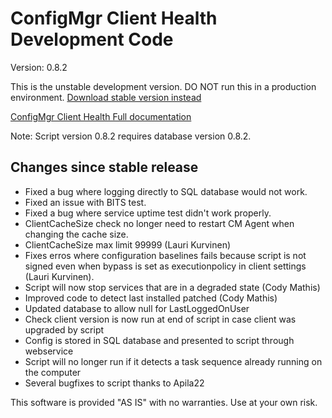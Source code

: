 # ConfigMgr Client Health Development Code

Version: 0.8.2

This is the unstable development version. DO NOT run this in a production environment.
[Download stable version instead](https://gallery.technet.microsoft.com/ConfigMgr-Client-Health-ccd00bd7)

[ConfigMgr Client Health Full documentation](https://www.andersrodland.com/configmgr-client-health/)

Note: Script version 0.8.2 requires database version 0.8.2.

## Changes since stable release

* Fixed a bug where logging directly to SQL database would not work.
* Fixed an issue with BITS test.
* Fixed a bug where service uptime test didn't work properly.
* ClientCacheSize check no longer need to restart CM Agent when changing the cache size.
* ClientCacheSize max limit 99999 (Lauri Kurvinen)
* Fixes erros where configuration baselines fails because script is not signed even when bypass is set as executionpolicy in client settings (Lauri Kurvinen).
* Script will now stop services that are in a degraded state (Cody Mathis)
* Improved code to detect last installed patched (Cody Mathis)
* Updated database to allow null for LastLoggedOnUser
* Check client version is now run at end of script in case client was upgraded by script
* Config is stored in SQL database and presented to script through webservice
* Script will no longer run if it detects a task sequence already running on the computer
* Several bugfixes to script thanks to Apila22

This software is provided "AS IS" with no warranties. Use at your own risk.
